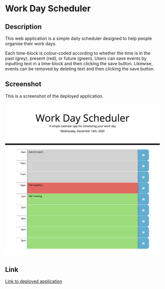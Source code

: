 # Work Day Scheduler

## Description 

This web application is a simple daily scheduler designed to help people organise their work days.  

Each time-block is colour-coded according to whether the time is in the past (grey), present (red), or future (green). Users can save events by inputting text in a time-block and then clicking the save button. Likewise, events can be removed by deleting text and then clicking the save button.  

## Screenshot

This is a screenshot of the deployed application.

![Work day scheduler screenshot](assets/images/screenshot.png)


## Link

[Link to deployed application](https://jkaho.github.io/work-day-scheduler/)
